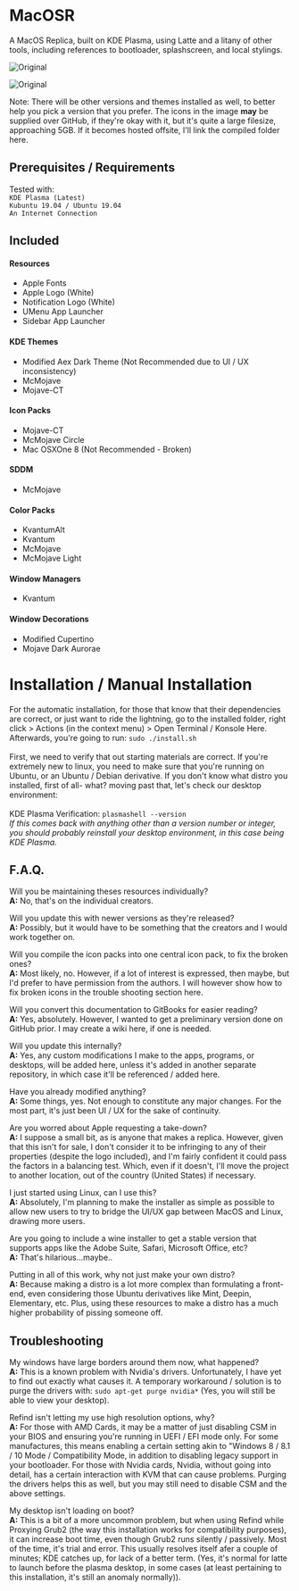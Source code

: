# MacOSR
A MacOS Replica, built on KDE Plasma, using Latte and a litany of other tools, including references to bootloader, splashscreen, and local stylings.

![Original](https://media.discordapp.net/attachments/665385149277536266/706732804763025458/Screenshot_20200504_010318.png?width=999&height=562)

![Original](https://media.discordapp.net/attachments/665385149277536266/706733091762339860/Screenshot_20200504_010432.png?width=999&height=562)

Note: There will be other versions and themes installed as well, to better help you pick a version that you prefer. The icons in the image **may** be supplied over GitHub, if they're okay with it, but it's quite a large filesize, approaching 5GB. If it becomes hosted offsite, I'll link the compiled folder here.

## Prerequisites / Requirements
Tested with:<br>
`KDE Plasma (Latest)`<br>
`Kubuntu 19.04 / Ubuntu 19.04`<br>
`An Internet Connection`<br>

## Included
#### Resources
* Apple Fonts
* Apple Logo (White)
* Notification Logo (White)
* UMenu App Launcher
* Sidebar App Launcher
#### KDE Themes
* Modified Aex Dark Theme (Not Recommended due to UI / UX inconsistency)
* McMojave
* Mojave-CT
#### Icon Packs
* Mojave-CT
* McMojave Circle
* Mac OSXOne 8 (Not Recommended - Broken)
#### SDDM
* McMojave
#### Color Packs
* KvantumAlt
* Kvantum
* McMojave
* McMojave Light
#### Window Managers
* Kvantum
#### Window Decorations
* Modified Cupertino
* Mojave Dark Aurorae

# Installation / Manual Installation
For the automatic installation, for those that know that their dependencies are correct, or just want to ride the lightning, go to the installed folder, right click > Actions (in the context menu) > Open Terminal / Konsole Here. Afterwards, you're going to run: `sudo ./install.sh`<br>
<br>
First, we need to verify that out starting materials are correct. If you're extremely new to linux, you need to make sure that you're running on Ubuntu, or an Ubuntu / Debian derivative. If you don't know what distro you installed, first of all- what? moving past that, let's check our desktop environment:<br>
<br>
KDE Plasma Verification: `plasmashell --version`<br>
*If this comes back with anything other than a version number or integer, you should probably reinstall your desktop environment, in this case being KDE Plasma.*<br>


## F.A.Q.
Will you be maintaining theses resources individually?<br>
**A:** No, that's on the individual creators.

Will you update this with newer versions as they're released?<br>
**A:** Possibly, but it would have to be something that the creators and I would work together on.

Will you compile the icon packs into one central icon pack, to fix the broken ones?<br>
**A:** Most likely, no. However, if a lot of interest is expressed, then maybe, but I'd prefer to have permission from the authors. I will however show how to fix broken icons in the trouble shooting section here.

Will you convert this documentation to GitBooks for easier reading?<br>
**A:** Yes, absolutely. However, I wanted to get a preliminary version done on GitHub prior. I may create a wiki here, if one is needed.

Will you update this internally?<br>
**A:** Yes, any custom modifications I make to the apps, programs, or desktops, will be added here, unless it's added in another separate repository, in which case it'll be referenced / added here.

Have you already modified anything?<br>
**A:** Some things, yes. Not enough to constitute any major changes. For the most part, it's just been UI / UX for the sake of continuity.

Are you worred about Apple requesting a take-down?<br>
**A:** I suppose a small bit, as is anyone that makes a replica. However, given that this isn't for sale, I don't consider it to be infringing to any of their properties (despite the logo included), and I'm fairly confident it could pass the factors in a balancing test. Which, even if it doesn't, I'll move the project to another location, out of the country (United States) if necessary.

I just started using Linux, can I use this?<br>
**A:** Absolutely, I'm planning to make the installer as simple as possible to allow new users to try to bridge the UI/UX gap between MacOS and Linux, drawing more users.

Are you going to include a wine installer to get a stable version that supports apps like the Adobe Suite, Safari, Microsoft Office, etc?<br>
**A:** That's hilarious...maybe..

Putting in all of this work, why not just make your own distro?<br>
**A:** Because making a distro is a lot more complex than formulating a front-end, even considering those Ubuntu derivatives like Mint, Deepin, Elementary, etc. Plus, using these resources to make a distro has a much higher probability of pissing someone off.

## Troubleshooting
My windows have large borders around them now, what happened?<br>
**A:** This is a known problem with Nvidia's drivers. Unfortunately, I have yet to find out exactly what causes it. A temporary workaround / solution is to purge the drivers with: `sudo apt-get purge nvidia*` (Yes, you will still be able to view your desktop).

Refind isn't letting my use high resolution options, why?<br>
**A:** For those with AMD Cards, it may be a matter of just disabling CSM in your BIOS and ensuring you're running in UEFI / EFI mode only. For some manufactures, this means enabling a certain setting akin to "Windows 8 / 8.1 / 10 Mode / Compatibility Mode, in addition to disabling legacy support in your bootloader. For those with Nvidia cards, Nvidia, without going into detail, has a certain interaction with KVM that can cause problems. Purging the drivers helps this as well, but you may still need to disable CSM and the above settings.

My desktop isn't loading on boot?<br>
**A:** This is a bit of a more uncommon problem, but when using Refind while Proxying Grub2 (the way this installation works for compatibility purposes), it can increase boot time, even though Grub2 runs silently / passively. Most of the time, it's trial and error. This usually resolves itself afer a couple of minutes; KDE catches up, for lack of a better term. (Yes, it's normal for latte to launch before the plasma desktop, in some cases (at least pertaining to this installation, it's still an anomaly normally)).

